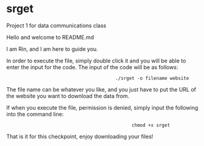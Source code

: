 # srget
Project 1 for data communications class

Hello and welcome to README.md

I am Rin, and I am here to guide you.

In order to execute the file, simply double click it and you will be able to enter the input for the code. The input of the code will be as follows:

                                            ./srget -o filename website

The file name can be whatever you like, and you just have to put the URL of the website you want to download the data from.

If when you execute the file, permission is denied, simply input the following into the command line:

                                                  chmod +x srget
                         
That is it for this checkpoint, enjoy downloading your files!
